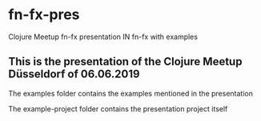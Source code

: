 # fn-fx-pres
Clojure Meetup fn-fx presentation IN fn-fx with examples


## This is the presentation of the Clojure Meetup Düsseldorf of 06.06.2019
  The examples folder contains the examples mentioned in the presentation
  
  The example-project folder contains the presentation project itself
